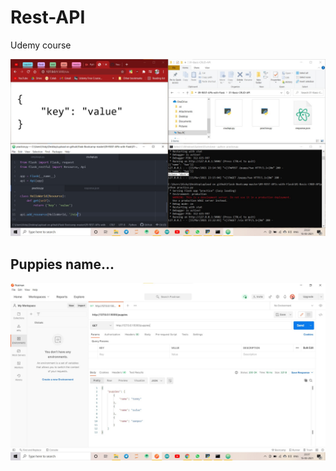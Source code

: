# Rest-API
Udemy course

![ss](https://github.com/imvickykumar999/Rest-API/blob/main/01-Basic-CRUD-API/Screenshot%202021-03-15%20232311.jpeg?raw=true)

## Puppies name...

[![ss](https://github.com/imvickykumar999/Rest-API/blob/main/Screenshot%202021-03-15%20233825.jpeg?raw=true)](https://github.com/imvickykumar999/Rest-API/blob/main/puppies.json)
